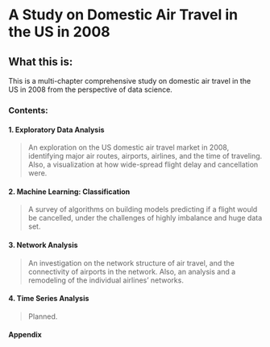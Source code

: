 # A Study on Domestic Air Travel in the US in 2008

## What this is:

This is a multi-chapter comprehensive study on domestic air travel in the US in 2008 from the perspective of data science.

### Contents:

#### 1. Exploratory Data Analysis
> An exploration on the US domestic air travel market in 2008, identifying major air routes, airports, airlines, and the time of traveling. Also, a visualization at how wide-spread flight delay and cancellation were.
#### 2. Machine Learning: Classification
> A survey of algorithms on building models predicting if a flight would be cancelled, under the challenges of highly imbalance and huge data set.
#### 3. Network Analysis
> An investigation on the network structure of air travel, and the connectivity of airports in the network. Also, an analysis and a remodeling of the individual airlines’ networks.
#### 4. Time Series Analysis
> Planned.
#### Appendix
